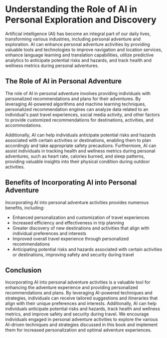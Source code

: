 Understanding the Role of AI in Personal Exploration and Discovery
========================================================================================================================

Artificial intelligence (AI) has become an integral part of our daily lives, transforming various industries, including personal adventure and exploration. AI can enhance personal adventure activities by providing valuable tools and technologies to improve navigation and location services, enhance language learning and translation capabilities, utilize predictive analytics to anticipate potential risks and hazards, and track health and wellness metrics during personal adventures.

The Role of AI in Personal Adventure
------------------------------------

The role of AI in personal adventure involves providing individuals with personalized recommendations and plans for their adventures. By leveraging AI-powered algorithms and machine learning techniques, personalized recommendation engines can analyze data related to an individual's past travel experiences, social media activity, and other factors to provide customized recommendations for destinations, activities, and accommodations.

Additionally, AI can help individuals anticipate potential risks and hazards associated with certain activities or destinations, enabling them to plan accordingly and take appropriate safety precautions. Furthermore, AI can assist individuals in tracking health and wellness metrics during personal adventures, such as heart rate, calories burned, and sleep patterns, providing valuable insights into their physical condition during outdoor activities.

Benefits of Incorporating AI into Personal Adventure
----------------------------------------------------

Incorporating AI into personal adventure activities provides numerous benefits, including:

* Enhanced personalization and customization of travel experiences
* Increased efficiency and effectiveness in trip planning
* Greater discovery of new destinations and activities that align with individual preferences and interests
* Improved overall travel experience through personalized recommendations
* Anticipating potential risks and hazards associated with certain activities or destinations, improving safety and security during travel

Conclusion
----------

Incorporating AI into personal adventure activities is a valuable tool for enhancing the adventure experience and providing personalized recommendations and plans. By leveraging AI-powered techniques and strategies, individuals can receive tailored suggestions and itineraries that align with their unique preferences and interests. Additionally, AI can help individuals anticipate potential risks and hazards, track health and wellness metrics, and improve safety and security during travel. We encourage individuals engaged in personal adventure activities to explore the various AI-driven techniques and strategies discussed in this book and implement them for increased personalization and optimal adventure experiences.
